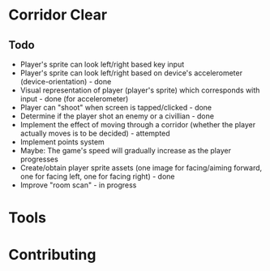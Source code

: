 # Corridor Clear 

## Todo 
* Player's sprite can look left/right based key input 
* Player's sprite can look left/right based on device's accelerometer (device-orientation) - done 
* Visual representation of player (player's sprite) which corresponds with input - done (for accelerometer) 
* Player can "shoot" when screen is tapped/clicked  - done 
* Determine if the player shot an enemy or a civillian - done 
* Implement the effect of moving through a corridor (whether the player actually moves is to be decided) - attempted 
* Implement points system 
* Maybe: The game's speed will gradually increase as the player progresses 
* Create/obtain player sprite assets (one image for facing/aiming forward, one for facing left, one for facing right) - done 
* Improve "room scan" - in progress 

# Tools 

# Contributing 

